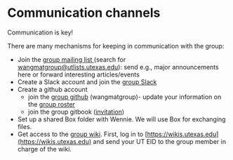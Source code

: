 # Communication channels

Communication is key!

There are many mechanisms for keeping in communication with the group:

* Join the [group mailing list ](https://utlists.utexas.edu/sympa)(search for [wangmatgroup@utlists.utexas.edu](mailto:wangmatgroup@utlists.utexas.edu)): send e.g., major announcements here or forward interesting articles/events
* Create a Slack account and join the [group Slack](https://join.slack.com/t/wangmaterialsgroup/shared\_invite/zt-178yk6741-pg21sMCysJmmkL0FFocVCQ)
* Create a github account
  * join the [group github](https://github.com/wangmatgroup) (wangmatgroup)- update your information on the [group roster](https://utexas.box.com/s/722ocwbfogt46wbxoghm2buhw5sn05v9)
  * join the group gitbook ([invitation](https://app.gitbook.com/invite/b8l2n16TggsNDQ1OMcuY/IQZIDIa0IBXNghdkofhT))
* Set up a shared Box folder with Wennie. We will use Box for exchanging files.
* Get access to the [group wiki](https://wikis.utexas.edu/display/wangmaterialswiki/Wang+Materials+Group+Wiki+Home?src=spacemenu). First, log in to [https://wikis.utexas.edu](https://wikis.utexas.edu) and send your UT EID to the group member in charge of the wiki.



